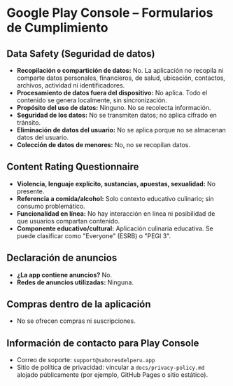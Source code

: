 # Google Play Console – Formularios de Cumplimiento

## Data Safety (Seguridad de datos)
- **Recopilación o compartición de datos:** No. La aplicación no recopila ni comparte datos personales, financieros, de salud, ubicación, contactos, archivos, actividad ni identificadores.
- **Procesamiento de datos fuera del dispositivo:** No aplica. Todo el contenido se genera localmente, sin sincronización.
- **Propósito del uso de datos:** Ninguno. No se recolecta información.
- **Seguridad de los datos:** No se transmiten datos; no aplica cifrado en tránsito.
- **Eliminación de datos del usuario:** No se aplica porque no se almacenan datos del usuario.
- **Colección de datos de menores:** No, no se recopilan datos.

## Content Rating Questionnaire
- **Violencia, lenguaje explícito, sustancias, apuestas, sexualidad:** No presente.
- **Referencia a comida/alcohol:** Solo contexto educativo culinario; sin consumo problemático.
- **Funcionalidad en línea:** No hay interacción en línea ni posibilidad de que usuarios compartan contenido.
- **Componente educativo/cultural:** Aplicación culinaria educativa. Se puede clasificar como "Everyone" (ESRB) o "PEGI 3".

## Declaración de anuncios
- **¿La app contiene anuncios?** No.
- **Redes de anuncios utilizadas:** Ninguna.

## Compras dentro de la aplicación
- No se ofrecen compras ni suscripciones.

## Información de contacto para Play Console
- Correo de soporte: `support@saboresdelperu.app`
- Sitio de política de privacidad: vincular a `docs/privacy-policy.md` alojado públicamente (por ejemplo, GitHub Pages o sitio estático).
